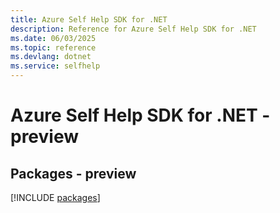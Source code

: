```yaml
---
title: Azure Self Help SDK for .NET
description: Reference for Azure Self Help SDK for .NET
ms.date: 06/03/2025
ms.topic: reference
ms.devlang: dotnet
ms.service: selfhelp
---
```

# Azure Self Help SDK for .NET - preview
## Packages - preview
[!INCLUDE [packages](self-help-index.md)]